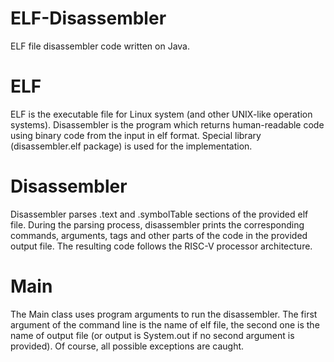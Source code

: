 # ELF-Disassembler
ELF file disassembler code written on Java.

# ELF
ELF is the executable file for Linux system (and other UNIX-like operation systems). Disassembler is the program which returns human-readable code using binary code from the input in elf format. Special library (disassembler.elf package) is used for the implementation.

# Disassembler
Disassembler parses .text and .symbolTable sections of the provided elf file. During the parsing process, disassembler prints the corresponding commands, arguments, tags and other parts of the code in the provided output file. The resulting code follows the RISC-V processor architecture.

# Main
The Main class uses program arguments to run the disassembler. The first argument of the command line is the name of elf file, the second one is the name of output file (or output is System.out if no second argument is provided). Of course, all possible exceptions are caught.
